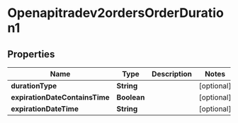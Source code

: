 # Openapitradev2ordersOrderDuration1

## Properties
Name | Type | Description | Notes
------------ | ------------- | ------------- | -------------
**durationType** | **String** |  |  [optional]
**expirationDateContainsTime** | **Boolean** |  |  [optional]
**expirationDateTime** | **String** |  |  [optional]
